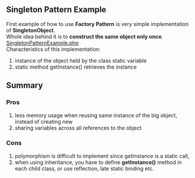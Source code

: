 ## Singleton Pattern Example
First example of how to use **Factory Pattern** is very simple implementation of **SingletonObject**. <br />
Whole idea behind it is to **construct the same object only once**. <br />
[SingletonPatternExample.php](SingletonPatternExample.php)<br />
Characteristics of this implementation:
 1. instance of the object held by the class static variable
 2. static method getInstance() retrieves the instance

## Summary
### Pros
 1. less memory usage when reusing same instance of the big object, instead of creating new
 2. sharing variables across all references to the object

### Cons
 1. polymorphism is difficult to implement since getInstance is a static call,
 2. when using inheritance, you have to define **getInstance()** method in each child class,
 or use reflection, late static binding etc.
